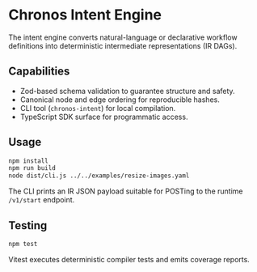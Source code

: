# Chronos Intent Engine

The intent engine converts natural-language or declarative workflow definitions into deterministic intermediate representations (IR DAGs).

## Capabilities
- Zod-based schema validation to guarantee structure and safety.
- Canonical node and edge ordering for reproducible hashes.
- CLI tool (`chronos-intent`) for local compilation.
- TypeScript SDK surface for programmatic access.

## Usage

```bash
npm install
npm run build
node dist/cli.js ../../examples/resize-images.yaml
```

The CLI prints an IR JSON payload suitable for POSTing to the runtime `/v1/start` endpoint.

## Testing

```bash
npm test
```

Vitest executes deterministic compiler tests and emits coverage reports.
